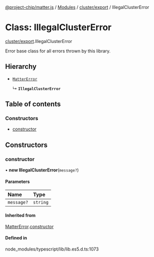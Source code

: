 [@project-chip/matter.js](../README.md) / [Modules](../modules.md) / [cluster/export](../modules/cluster_export.md) / IllegalClusterError

# Class: IllegalClusterError

[cluster/export](../modules/cluster_export.md).IllegalClusterError

Error base class for all errors thrown by this library.

## Hierarchy

- [`MatterError`](common_export.MatterError.md)

  ↳ **`IllegalClusterError`**

## Table of contents

### Constructors

- [constructor](cluster_export.IllegalClusterError.md#constructor)

## Constructors

### constructor

• **new IllegalClusterError**(`message?`)

#### Parameters

| Name | Type |
| :------ | :------ |
| `message?` | `string` |

#### Inherited from

[MatterError](common_export.MatterError.md).[constructor](common_export.MatterError.md#constructor)

#### Defined in

node_modules/typescript/lib/lib.es5.d.ts:1073
